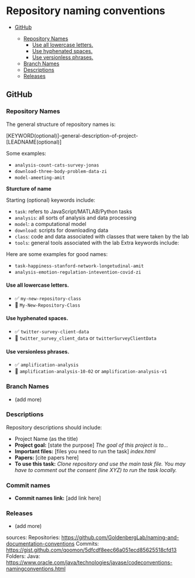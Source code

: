 # Repository naming conventions

<!-- toc -->

  * [GitHub](#github)

    + [Repository Names](#repository-names)
      - [Use all lowercase letters.](#use-all-lowercase-letters)
      - [Use hyphenated spaces.](#use-hyphenated-spaces)
      - [Use versionless phrases.](#use-versionless-phrases)
    + [Branch Names](#branch-names)
    + [Descriptions](#descriptions)
    + [Releases](#releases)

<!-- tocstop -->


## GitHub

### Repository Names

The general structure of repository names is:

[KEYWORD(optional)]-general-description-of-project-[LEADNAME(optional)]

Some examples:

- `analysis-count-cats-survey-jonas`
- `download-three-body-problem-data-zi`
- `model-ameeting-amit`

**Sturcture of name**

Starting (optional) keywords include:

- `task`: refers to JavaScript/MATLAB/Python tasks
- `analysis`: all sorts of analysis and data processing
- `model`: a computational model 
- `download`: scripts for downloading data
- `class`: code and data associated with classes that were taken by the lab
- `tools`: general tools associated with the lab
Extra keywords include:


Here are some examples for good names: 
- `task-happiness-stanford-network-longetudinal-amit`
- `analysis-emotion-regulation-intevention-covid-zi`

#### Use all lowercase letters.

- :white_check_mark: `my-new-repository-class`
- :no_entry_sign: `My-New-Repository-Class`

#### Use hyphenated spaces.

- :white_check_mark: `twitter-survey-client-data`
- :no_entry_sign: `twitter_survey_client_data` or `twitterSurveyClientData`

#### Use versionless phrases.

- :white_check_mark: `amplification-analysis`
- :no_entry_sign: `amplification-analysis-10-02` or `amplification-analysis-v1`

### Branch Names
- (add more)

### Descriptions
Repository descriptions should include:
- Project Name (as the title)
- **Project goal:** [state the purpose] *The goal of this project is to...*
- **Important files:** [files you need to run the task] *index.html*
- **Papers:** [cite papers here]
- **To use this task:** *Clone repository and use the main task file. You may have to comment out the consent (line XYZ) to run the task locally.* 

### Commit names
- **Commit names link:** [add link here]

### Releases
- (add more)

sources:
Repositories: https://github.com/GoldenbergLab/naming-and-documentation-conventions
Commits: https://gist.github.com/qoomon/5dfcdf8eec66a051ecd85625518cfd13
Folders:
Java: https://www.oracle.com/java/technologies/javase/codeconventions-namingconventions.html

